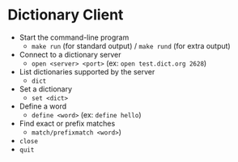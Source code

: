 # Dictionary Client

- Start the command-line program
  - `make run` (for standard output) / `make rund` (for extra output)
- Connect to a dictionary server
  - `open <server> <port>` (ex: `open test.dict.org 2628`)
- List dictionaries supported by the server
  - `dict`
- Set a dictionary
  - `set <dict>`
- Define a word
  - `define <word>` (ex: `define hello`)
- Find exact or prefix matches
  - `match/prefixmatch <word>`)
- `close`
- `quit`
